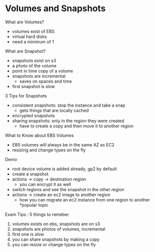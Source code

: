 # Volumes and Snapshots

What are Volumes?
- volumes exist of EBS
- virtual hard disks
- need a minimum of 1

What are Snapshot?
- snapshots exist on s3
- a photo of the volume
- point in time copy of a volume
- snapshots are incremental
	- saves on spaces and time
- first snapshot is slow

3 Tips for Snapshots
- consistent snapshots: stop the instance and take a snap
	- gets things that are locally cached
- encrypted snapshots
- sharing snapshots: only in the region they were created
	- have to create a copy and then move it to another region

What to Know about EBS Volumes
- EBS volumes will always be in the same AZ as EC2
- resizing and change types on the fly

Demo
- root device volume is added already, gp2 by default
- create a snapshot
- actions -> copy -> destination region 
	- you can encrypt it as well
- switch regions and see the snapshot in the other region
- actions -> create an ec2 image to another region
	- how you can migrate an ec2 instance from one region to another
*popular topic

Exam Tips : 5 things to remeber
1. volumes exists on ebs, snapshots are on s3
2. snapshots are photos of volumes, incremental
3. first one is slow
4. you can share snapshots by making a copy
5. you can resize or change types on the fly
